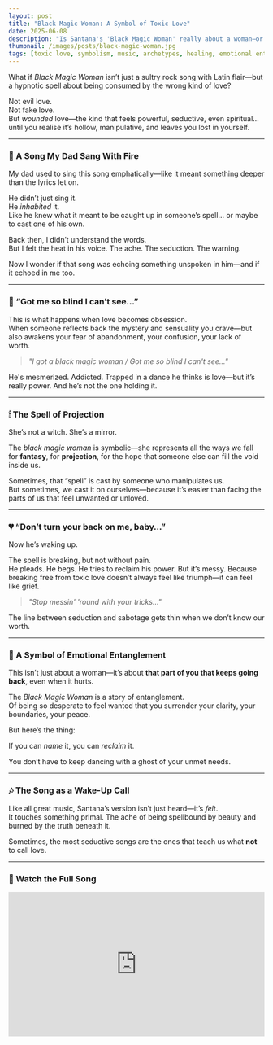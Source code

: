 ```yaml
---
layout: post
title: "Black Magic Woman: A Symbol of Toxic Love"
date: 2025-06-08
description: "Is Santana's 'Black Magic Woman' really about a woman—or the way desire can blind us to our own wounding?"
thumbnail: /images/posts/black-magic-woman.jpg
tags: [toxic love, symbolism, music, archetypes, healing, emotional entanglement]
---
```


What if *Black Magic Woman* isn’t just a sultry rock song with Latin flair—but a hypnotic spell about being consumed by the wrong kind of love?

Not evil love.  
Not fake love.  
But *wounded* love—the kind that feels powerful, seductive, even spiritual… until you realise it’s hollow, manipulative, and leaves you lost in yourself.

---

### 🎤 A Song My Dad Sang With Fire

My dad used to sing this song emphatically—like it meant something deeper than the lyrics let on.

He didn’t just sing it.  
He *inhabited* it.  
Like he knew what it meant to be caught up in someone’s spell… or maybe to cast one of his own.

Back then, I didn’t understand the words.  
But I felt the heat in his voice. The ache. The seduction. The warning.

Now I wonder if that song was echoing something unspoken in him—and if it echoed in me too.

---

### 🖤 “Got me so blind I can’t see…”

This is what happens when love becomes obsession.  
When someone reflects back the mystery and sensuality you crave—but also awakens your fear of abandonment, your confusion, your lack of worth.

> *"I got a black magic woman / Got me so blind I can't see..."*

He's mesmerized. Addicted. Trapped in a dance he thinks is love—but it’s really power. And he’s not the one holding it.

---

### 🕯 The Spell of Projection

She’s not a witch. She’s a mirror.

The *black magic woman* is symbolic—she represents all the ways we fall for **fantasy**, for **projection**, for the hope that someone else can fill the void inside us.

Sometimes, that “spell” is cast by someone who manipulates us.  
But sometimes, we cast it on ourselves—because it’s easier than facing the parts of us that feel unwanted or unloved.

---

### 💔 “Don’t turn your back on me, baby…”

Now he’s waking up.

The spell is breaking, but not without pain.  
He pleads. He begs. He tries to reclaim his power. But it’s messy. Because breaking free from toxic love doesn’t always feel like triumph—it can feel like grief.

> *"Stop messin' 'round with your tricks..."*

The line between seduction and sabotage gets thin when we don’t know our worth.

---

### 🔄 A Symbol of Emotional Entanglement

This isn’t just about a woman—it’s about **that part of you that keeps going back**, even when it hurts.

The *Black Magic Woman* is a story of entanglement.  
Of being so desperate to feel wanted that you surrender your clarity, your boundaries, your peace.

But here’s the thing:

If you can *name* it, you can *reclaim* it.

You don’t have to keep dancing with a ghost of your unmet needs.

---

### 🎶 The Song as a Wake-Up Call

Like all great music, Santana’s version isn’t just heard—it’s *felt*.  
It touches something primal. The ache of being spellbound by beauty and burned by the truth beneath it.

Sometimes, the most seductive songs are the ones that teach us what **not** to call love.

---

### 🎥 Watch the Full Song

<div style="position: relative; padding-bottom: 56.25%; height: 0; overflow: hidden;">
  <iframe src="https://www.youtube.com/embed/UrfF3zQ_o5o" frameborder="0" allowfullscreen style="position: absolute; top:0; left: 0; width: 100%; height: 100%;"></iframe>
</div>
